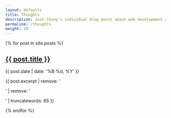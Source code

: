 ```yaml
---
layout: defaults
title: Thoughts
description: Josh Young's individual blog posts about web development and programming
permalink: /thoughts
weight: 10
---
```


<section class='thoughts'>
    <div class='inner-section'>
        {% for post in site.posts %}
            <article>
                <h2><a href='{{ post.url }}'>{{ post.title }}</a></h2>
                <div class='date'>{{ post.date | date: '%B %d, %Y' }}</div>
                <p>{{ post.excerpt | remove: '<p>' | remove: '</p>' | truncatewords: 65 }}</p>
            </article>
        {% endfor %}
    </div><!-- inner-section -->
</section>